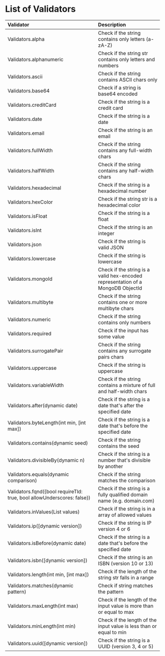 # List of Validators

| Validator                                                              | Description                                                                     |
| :--------------------------------------------------------------------- | :------------------------------------------------------------------------------ |
| Validators.alpha                                                       | Check if the string contains only letters (a-zA-Z)                              |
| Validators.alphanumeric                                                | Check if the string str contains only letters and numbers                       |
| Validators.ascii                                                       | Check if the string contains ASCII chars only                                   |
| Validators.base64                                                      | Check if a string is base64 encoded                                             |
| Validators.creditCard                                                  | Check if the string is a credit card                                            |
| Validators.date                                                        | Check if the string is a date                                                   |
| Validators.email                                                       | Check if the string is an email                                                 |
| Validators.fullWidth                                                   | Check if the string contains any full-width chars                               |
| Validators.halfWidth                                                   | Check if the string contains any half-width chars                               |
| Validators.hexadecimal                                                 | Check if the string is a hexadecimal number                                     |
| Validators.hexColor                                                    | Check if the string str is a hexadecimal color                                  |
| Validators.isFloat                                                     | Check if the string is a float                                                  |
| Validators.isInt                                                       | Check if the string is an integer                                               |
| Validators.json                                                        | Check if the string is valid JSON                                               |
| Validators.lowercase                                                   | Check if the string is lowercase                                                |
| Validators.mongoId                                                     | Check if the string is a valid hex-encoded representation of a MongoDB ObjectId |
| Validators.multibyte                                                   | Check if the string contains one or more multibyte chars                        |
| Validators.numeric                                                     | Check if the string contains only numbers                                       |
| Validators.required                                                    | Check if the input has some value                                               |
| Validators.surrogatePair                                               | Check if the string contains any surrogate pairs chars                          |
| Validators.uppercase                                                   | Check if the string is uppercase                                                |
| Validators.variableWidth                                               | Check if the string contains a mixture of full and half-width chars             |
| Validators.after(dynamic date)                                         | Check if the string is a date that's after the specified date                   |
| Validators.byteLength(int min, [int max])                              | Check if the string is a date that's before the specified date                  |
| Validators.contains(dynamic seed)                                      | Check if the string contains the seed                                           |
| Validators.divisibleBy(dynamic n)                                      | Check if the string is a number that's divisible by another                     |
| Validators.equals(dynamic comparison)                                  | Check if the string matches the comparison                                      |
| Validators.fqnd({bool requireTld: true, bool allowUnderscores: false}) | Check if the string is a fully qualified domain name (e.g. domain.com)          |
| Validators.inValues(List values)                                       | Check if the string is in a array of allowed values                             |
| Validators.ip([dynamic version])                                       | Check if the string is IP version 4 or 6                                        |
| Validators.isBefore(dynamic date)                                      | Check if the string is a date that's before the specified date                  |
| Validators.isbn([dynamic version])                                     | Check if the string is an ISBN (version 10 or 13)                               |
| Validators.length(int min, [int max])                                  | Check if the length of the string str falls in a range                          |
| Validators.matches(dynamic pattern)                                    | Check if string matches the pattern                                             |
| Validators.maxLength(int max)                                          | Check if the length of the input value is more than or equal to max             |
| Validators.minLength(int min)                                          | Check if the length of the input value is less than or equal to min             |
| Validators.uuid([dynamic version])                                     | Check if the string is a UUID (version 3, 4 or 5)                               |